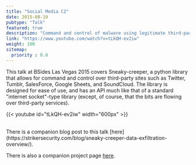 ```yaml
---
title: "Social Media C2"
date: 2015-08-10
pubtype: "Talk"
featured: true
description: "Command and control of malware using legitimate third-party sites such as Twitter, Tumblr, SalesForce, Google Sheets, and SoundCloud. Presented at BSides Las Vegas 2015."
link: "https://www.youtube.com/watch?v=tLkQH-ev2iw"
weight: 100
sitemap:
  priority : 0.8
---
```


This talk at BSides Las Vegas 2015 covers Sneaky-creeper, a python library that allows for command and control over third-party sites such as Twitter, Tumblr, SalesForce, Google Sheets, and SoundCloud. The library is designed for ease of use, and has an API much like that of a standard "internet socket"-type library (except, of course, that the bits are flowing over third-party services).

{{< youtube id="tLkQH-ev2iw" width="600px" >}}

<br>
There is a companion blog post to this talk [here](https://strikersecurity.com/blog/sneaky-creeper-data-exfiltration-overview/).

There is also a companion project page [here](https://strikersecurity.com/projects/sneaky-creeper-covert-data-exfiltration/).
